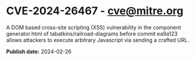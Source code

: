 # CVE-2024-26467 - cve@mitre.org

A DOM based cross-site scripting (XSS) vulnerability in the component generator.html of tabatkins/railroad-diagrams before commit ea9a123 allows attackers to execute arbitrary Javascript via sending a crafted URL.

**Publish date:** 2024-02-26
